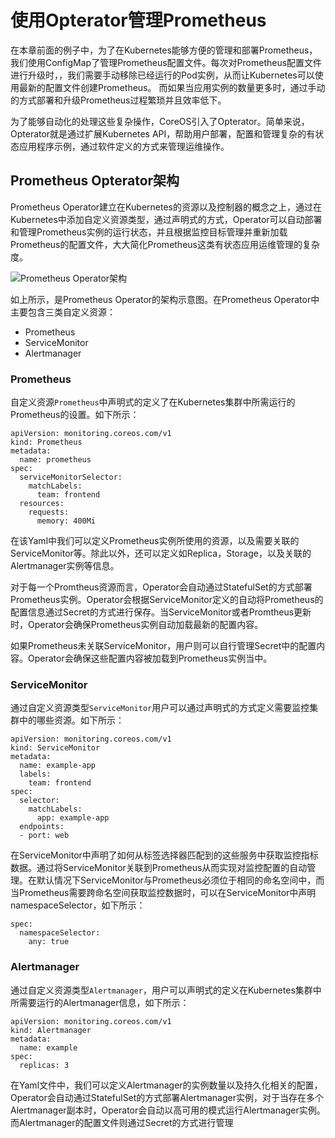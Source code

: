 # 使用Opterator管理Prometheus

在本章前面的例子中，为了在Kubernetes能够方便的管理和部署Prometheus，我们使用ConfigMap了管理Prometheus配置文件。每次对Prometheus配置文件进行升级时，，我们需要手动移除已经运行的Pod实例，从而让Kubernetes可以使用最新的配置文件创建Prometheus。 而如果当应用实例的数量更多时，通过手动的方式部署和升级Prometheus过程繁琐并且效率低下。

为了能够自动化的处理这些复杂操作，CoreOS引入了Opterator。简单来说，Opterator就是通过扩展Kubernetes API，帮助用户部署，配置和管理复杂的有状态应用程序示例，通过软件定义的方式来管理运维操作。

## Prometheus Opterator架构

Prometheus Operator建立在Kubernetes的资源以及控制器的概念之上，通过在Kubernetes中添加自定义资源类型，通过声明式的方式，Operator可以自动部署和管理Prometheus实例的运行状态，并且根据监控目标管理并重新加载Prometheus的配置文件，大大简化Prometheus这类有状态应用运维管理的复杂度。

![Prometheus Operator架构](http://p2n2em8ut.bkt.clouddn.com/prometheus-architecture.png)

如上所示，是Prometheus Operator的架构示意图。在Prometheus Operator中主要包含三类自定义资源：

* Prometheus
* ServiceMonitor
* Alertmanager

### Prometheus

自定义资源`Prometheus`中声明式的定义了在Kubernetes集群中所需运行的Prometheus的设置。如下所示：

```
apiVersion: monitoring.coreos.com/v1
kind: Prometheus
metadata:
  name: prometheus
spec:
  serviceMonitorSelector:
    matchLabels:
      team: frontend
  resources:
    requests:
      memory: 400Mi
```

在该Yaml中我们可以定义Prometheus实例所使用的资源，以及需要关联的ServiceMonitor等。除此以外，还可以定义如Replica，Storage，以及关联的Alertmanager实例等信息。

对于每一个Promtheus资源而言，Operator会自动通过StatefulSet的方式部署Prometheus实例。Operator会根据ServiceMonitor定义的自动将Prometheus的配置信息通过Secret的方式进行保存。当ServiceMonitor或者Promtheus更新时，Operator会确保Prometheus实例自动加载最新的配置内容。

如果Prometheus未关联ServiceMonitor，用户则可以自行管理Secret中的配置内容。Operator会确保这些配置内容被加载到Prometheus实例当中。

### ServiceMonitor

通过自定义资源类型`ServiceMonitor`用户可以通过声明式的方式定义需要监控集群中的哪些资源。如下所示：

```
apiVersion: monitoring.coreos.com/v1
kind: ServiceMonitor
metadata:
  name: example-app
  labels:
    team: frontend
spec:
  selector:
    matchLabels:
      app: example-app
  endpoints:
  - port: web
```

在ServiceMonitor中声明了如何从标签选择器匹配到的这些服务中获取监控指标数据。通过将ServiceMonitor关联到Prometheus从而实现对监控配置的自动管理。在默认情况下ServiceMonitor与Prometheus必须位于相同的命名空间中，而当Prometheus需要跨命名空间获取监控数据时，可以在ServiceMonitor中声明namespaceSelector，如下所示：

```
spec:
  namespaceSelector:
    any: true
```

### Alertmanager

通过自定义资源类型`Alertmanager`，用户可以声明式的定义在Kubernetes集群中所需要运行的Alertmanager信息，如下所示：

```
apiVersion: monitoring.coreos.com/v1
kind: Alertmanager
metadata:
  name: example
spec:
  replicas: 3
```

在Yaml文件中，我们可以定义Alertmanager的实例数量以及持久化相关的配置，Operator会自动通过StatefulSet的方式部署Alertmanager实例，对于当存在多个Alertmanager副本时，Operator会自动以高可用的模式运行Alertmanager实例。而Alertmanager的配置文件则通过Secret的方式进行管理